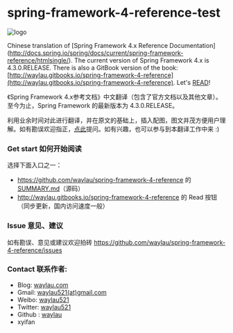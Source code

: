 spring-framework-4-reference-test
============================

![logo](logo.jpg)

Chinese translation of [Spring Framework 4.x Reference Documentation] (http://docs.spring.io/spring/docs/current/spring-framework-reference/htmlsingle/).
The current version of Spring Framework 4.x is 4.3.0.RELEASE. There is also a GitBook version of the book: [http://waylau.gitbooks.io/spring-framework-4-reference](http://waylau.gitbooks.io/spring-framework-4-reference).
Let's [READ](SUMMARY.md)!

 
《Spring Framework 4.x参考文档》中文翻译（包含了官方文档以及其他文章）。至今为止，Spring Framework 的最新版本为 4.3.0.RELEASE。
 
利用业余时间对此进行翻译，并在原文的基础上，插入配图，图文并茂方便用户理解。如有勘误欢迎指正，[点此](https://github.com/waylau/spring-framework-4-reference/issues)提问。如有兴趣，也可以参与到本翻译工作中来 :)

### Get start 如何开始阅读

选择下面入口之一：

* <https://github.com/waylau/spring-framework-4-reference> 的 [SUMMARY.md](SUMMARY.md)（源码）
* <http://waylau.gitbooks.io/spring-framework-4-reference> 的 Read 按钮（同步更新，国内访问速度一般）

### Issue 意见、建议

如有勘误、意见或建议欢迎拍砖 <https://github.com/waylau/spring-framework-4-reference/issues>

### Contact 联系作者:

* Blog: [waylau.com](http://waylau.com)
* Gmail: [waylau521(at)gmail.com](mailto:waylau521@gmail.com)
* Weibo: [waylau521](http://weibo.com/waylau521)
* Twitter: [waylau521](https://twitter.com/waylau521)
* Github : [waylau](https://github.com/waylau)
* xyifan
